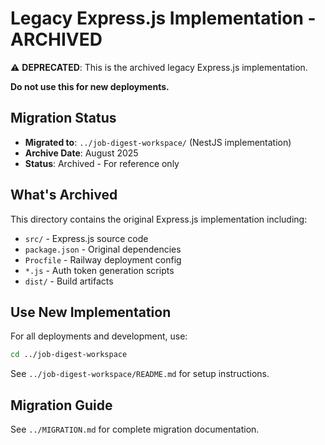 # Legacy Express.js Implementation - ARCHIVED

⚠️ **DEPRECATED**: This is the archived legacy Express.js implementation.

**Do not use this for new deployments.**

## Migration Status
- **Migrated to**: `../job-digest-workspace/` (NestJS implementation)
- **Archive Date**: August 2025
- **Status**: Archived - For reference only

## What's Archived
This directory contains the original Express.js implementation including:
- `src/` - Express.js source code
- `package.json` - Original dependencies
- `Procfile` - Railway deployment config
- `*.js` - Auth token generation scripts
- `dist/` - Build artifacts

## Use New Implementation
For all deployments and development, use:
```bash
cd ../job-digest-workspace
```

See `../job-digest-workspace/README.md` for setup instructions.

## Migration Guide
See `../MIGRATION.md` for complete migration documentation.
